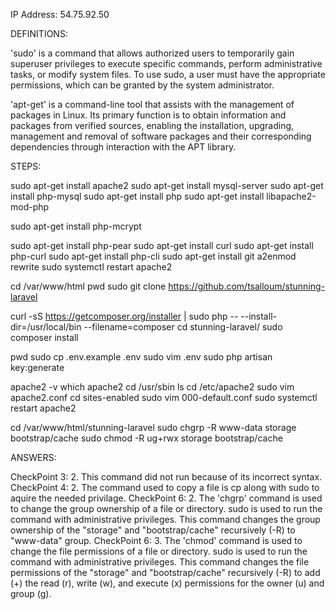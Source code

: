 IP Address: 54.75.92.50

DEFINITIONS:

'sudo' is a command that allows authorized users to temporarily gain superuser privileges to execute specific commands, perform administrative tasks, or modify system files. To use sudo, a user must have the appropriate permissions, which can be granted by the system administrator. 

'apt-get' is a command-line tool that assists with the management of packages in Linux. Its primary function is to obtain information and packages from verified sources, enabling the installation, upgrading, management and removal of software packages and their corresponding dependencies through interaction with the APT library.


STEPS:

sudo apt-get install apache2
sudo apt-get install mysql-server
sudo apt-get install php-mysql
sudo apt-get install php
sudo apt-get install libapache2-mod-php

sudo apt-get install php-mcrypt

sudo apt-get install php-pear
sudo apt-get install curl
sudo apt-get install php-curl
sudo apt-get install php-cli
sudo apt-get install git
a2enmod rewrite
sudo systemctl restart apache2

cd /var/www/html
pwd
sudo git clone https://github.com/tsalloum/stunning-laravel

curl -sS https://getcomposer.org/installer | sudo php -- --install-dir=/usr/local/bin --filename=composer
cd stunning-laravel/
sudo composer install

pwd
sudo cp .env.example .env
sudo vim .env
sudo php artisan key:generate

apache2 -v
which apache2
cd /usr/sbin
ls
cd /etc/apache2
sudo vim apache2.conf
cd sites-enabled
sudo vim 000-default.conf
sudo systemctl restart apache2

cd /var/www/html/stunning-laravel
sudo chgrp -R www-data storage bootstrap/cache
sudo chmod -R ug+rwx storage bootstrap/cache

ANSWERS:

CheckPoint 3: 2. This command did not run because of its incorrect syntax. 
CheckPoint 4: 2. The command used to copy a file is cp along with sudo to aquire the needed privilage.
CheckPoint 6: 2. The 'chgrp' command is used to change the group ownership of a file or directory. sudo is used to run the command with administrative privileges. This command changes the group ownership of the "storage" and "bootstrap/cache" recursively (-R) to "www-data" group.
CheckPoint 6: 3. The 'chmod' command is used to change the file permissions of a file or directory. sudo is used to run the command with administrative privileges. This command changes the file permissions of the "storage" and "bootstrap/cache" recursively (-R) to add (+) the read (r), write (w), and execute (x) permissions for the owner (u) and group (g).
